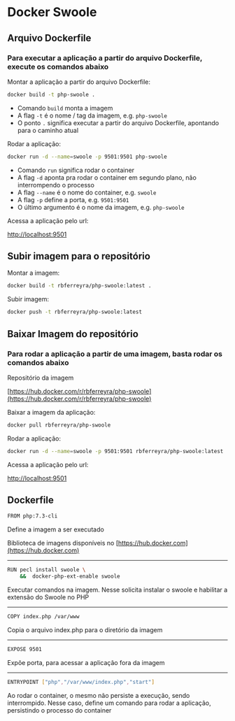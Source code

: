 # Docker Swoole

## Arquivo Dockerfile

### Para executar a aplicação a partir do arquivo Dockerfile, execute os comandos abaixo

Montar a aplicação a partir do arquivo Dockerfile:

```bash
docker build -t php-swoole .
```

* Comando `build` monta a imagem
* A flag `-t` é o nome / tag da imagem, e.g. `php-swoole`
* O ponto `.` significa executar a partir do arquivo Dockerfile, apontando para o caminho atual

Rodar a aplicação:

```bash
docker run -d --name=swoole -p 9501:9501 php-swoole
```

* Comando `run` significa rodar o container
* A flag `-d`  aponta pra rodar o container em segundo plano, não interrompendo o processo
* A flag `--name` é o nome do container, e.g. `swoole`
* A flag `-p` define a porta, e.g. `9501:9501`
* O último argumento é o nome da imagem, e.g. `php-swoole`

Acessa a aplicação pelo url:

[http://localhost:9501](http://localhost:9501)

## Subir imagem para o repositório

Montar a imagem:

```bash
docker build -t rbferreyra/php-swoole:latest .
```

Subir imagem:

```bash
docker push -t rbferreyra/php-swoole:latest
```

## Baixar Imagem do repositório

### Para rodar a aplicação a partir de uma imagem, basta rodar os comandos abaixo

Repositório da imagem

[https://hub.docker.com/r/rbferreyra/php-swoole](https://hub.docker.com/r/rbferreyra/php-swoole)

Baixar a imagem da aplicação:

```bash
docker pull rbferreyra/php-swoole
```

Rodar a aplicação:

```bash
docker run -d --name=swoole -p 9501:9501 rbferreyra/php-swoole:latest
```

Acessa a aplicação pelo url:

[http://localhost:9501](http://localhost:9501)

## Dockerfile

```bash
FROM php:7.3-cli
```

Define a imagem a ser executado

Biblioteca de imagens disponíveis no [https://hub.docker.com](https://hub.docker.com)

* * *

```bash
RUN pecl install swoole \
    &&  docker-php-ext-enable swoole
```

Executar comandos na imagem. Nesse solicita instalar o swoole e habilitar a extensão do Swoole no PHP

* * *

```bash
COPY index.php /var/www
```

Copia o arquivo index.php para o diretório da imagem

* * *

```bash
EXPOSE 9501
```

Expõe porta, para acessar a aplicação fora da imagem

* * *

```bash
ENTRYPOINT ["php","/var/www/index.php","start"]
```

Ao rodar o container, o mesmo não persiste a execução, sendo interrompido. Nesse caso, define um comando para rodar a aplicação, persistindo o processo do container
